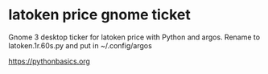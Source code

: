 # latoken price gnome ticket 

Gnome 3 desktop ticker for latoken price with Python and argos. Rename to latoken.1r.60s.py and put in ~/.config/argos

https://pythonbasics.org
